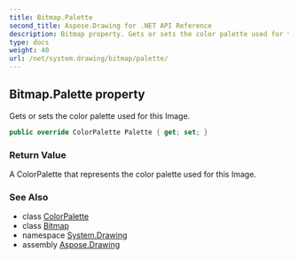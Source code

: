 ```yaml
---
title: Bitmap.Palette
second_title: Aspose.Drawing for .NET API Reference
description: Bitmap property. Gets or sets the color palette used for this Image
type: docs
weight: 40
url: /net/system.drawing/bitmap/palette/
---
```

## Bitmap.Palette property

Gets or sets the color palette used for this Image.

```csharp
public override ColorPalette Palette { get; set; }
```

### Return Value

A ColorPalette that represents the color palette used for this Image.

### See Also

* class [ColorPalette](../../../system.drawing.imaging/colorpalette/)
* class [Bitmap](../)
* namespace [System.Drawing](../../bitmap/)
* assembly [Aspose.Drawing](../../../)



